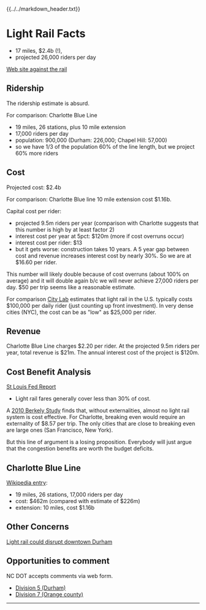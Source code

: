 {{../../markdown_header.txt}}

# Light Rail Facts

* 17 miles, $2.4b (!), 
* projected 26,000 riders per day

[Web site against the rail](https://stopthetrain.org/)

## Ridership

The ridership estimate is absurd.

For comparison: Charlotte Blue Line 

* 19 miles, 26 stations, plus 10 mile extension
* 17,000 riders per day
* population: 900,000 (Durham: 226,000; Chapel Hill: 57,000)
* so we have 1/3 of the population 60% of the line length, but we project 60% more riders

## Cost

Projected cost: $2.4b

For comparison: Charlotte Blue line 10 mile extension cost $1.16b.

Capital cost per rider:

* projected 9.5m riders per year (comparison with Charlotte suggests that this number is high by at least factor 2)
* interest cost per year at 5pct: $120m (more if cost overruns occur)
* interest cost per rider: $13
* but it gets worse: construction takes 10 years. A 5 year gap between cost and revenue increases interest cost by nearly 30%. So we are at $16.60 per rider.

This number will likely double because of cost overruns (about 100% on average) and it will double again b/c we will never achieve 27,000 riders per day. $50 per trip seems like a reasonable estimate.

For comparison [City Lab](https://www.citylab.com/transportation/2018/01/why-its-so-expensive-to-build-urban-rail-in-the-us/551408/) estimates that light rail in the U.S. typically costs $100,000 per daily rider (just counting up front investment). In very dense cities (NYC), the cost can be as "low" as $25,000 per rider. 

## Revenue

Charlotte Blue Line charges $2.20 per rider. At the projected 9.5m riders per year, total revenue is $21m. The annual interest cost of the project is $120m.

## Cost Benefit Analysis

[St Louis Fed Report](https://www.stlouisfed.org/publications/central-banker/fall-2004/the-costs-and-benefits-of-light-rail)

* Light rail fares generally cover less than 30% of cost.

A [2010 Berkely Study](https://iurd.berkeley.edu/wp/2010-04.pdf) finds that, without externalities, almost no light rail system is cost effective. For Charlotte, breaking even would require an externality of $8.57 per trip. The only cities that are close to breaking even are large ones (San Francisco, New York).

But this line of argument is a losing proposition. Everybody will just argue that the congestion benefits are worth the budget deficits.

## Charlotte Blue Line

[Wikipedia entry](https://en.wikipedia.org/wiki/Lynx_Blue_Line):

* 19 miles, 26 stations, 17,000 riders per day
* cost: $462m (compared with estimate of $226m)
* extension: 10 miles, cost $1.16b

## Other Concerns

[Light rail could disrupt downtown Durham](https://indyweek.com/news/durham/gotriangle-light-rail-downtown-durham-DPAC-american-tobacco-campus/)

## Opportunities to comment

NC DOT accepts comments via web form.

* [Division 5 (Durham)](https://apps.ncdot.gov/ContactUS/Home/PostComment?Unit=STIPDiv5)
* [Division 7 (Orange county)](https://apps.ncdot.gov/ContactUS/Home/PostComment?Unit=STIPDiv7)



-----------
